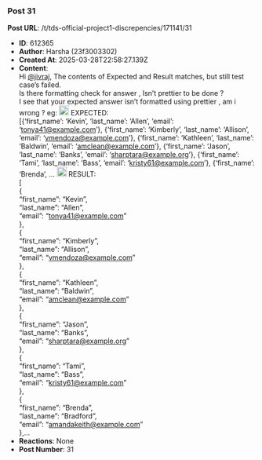 ### Post 31
**Post URL**: /t/tds-official-project1-discrepencies/171141/31
- **ID**: 612365
- **Author**: Harsha (23f3003302)
- **Created At**: 2025-03-28T22:58:27.139Z
- **Content**:  
  Hi <a class="mention" href="/u/jivraj">@jivraj</a>,
The contents of Expected and Result matches, but still test case’s failed.<br>
Is there formatting check for answer , Isn’t prettier to be done ?<br>
I see that your expected answer isn’t formatted using prettier , am i wrong ?
eg:
<img src="https://emoji.discourse-cdn.com/google/warning.png?v=14" title=":warning:" class="emoji" alt=":warning:" loading="lazy" width="20" height="20"> EXPECTED:<br>
[{‘first_name’: ‘Kevin’, ‘last_name’: ‘Allen’, ‘email’: ‘tonya41@example.com’}, {‘first_name’: ‘Kimberly’, ‘last_name’: ‘Allison’, ‘email’: ‘vmendoza@example.com’}, {‘first_name’: ‘Kathleen’, ‘last_name’: ‘Baldwin’, ‘email’: ‘amclean@example.com’}, {‘first_name’: ‘Jason’, ‘last_name’: ‘Banks’, ‘email’: ‘sharptara@example.org’}, {‘first_name’: ‘Tami’, ‘last_name’: ‘Bass’, ‘email’: ‘kristy61@example.com’}, {‘first_name’: ‘Brenda’, …
<img src="https://emoji.discourse-cdn.com/google/warning.png?v=14" title=":warning:" class="emoji" alt=":warning:" loading="lazy" width="20" height="20"> RESULT:<br>
[<br>
{<br>
“first_name”: “Kevin”,<br>
“last_name”: “Allen”,<br>
“email”: “<a href="mailto:tonya41@example.com">tonya41@example.com</a>”<br>
},<br>
{<br>
“first_name”: “Kimberly”,<br>
“last_name”: “Allison”,<br>
“email”: “<a href="mailto:vmendoza@example.com">vmendoza@example.com</a>”<br>
},<br>
{<br>
“first_name”: “Kathleen”,<br>
“last_name”: “Baldwin”,<br>
“email”: “<a href="mailto:amclean@example.com">amclean@example.com</a>”<br>
},<br>
{<br>
“first_name”: “Jason”,<br>
“last_name”: “Banks”,<br>
“email”: “<a href="mailto:sharptara@example.org">sharptara@example.org</a>”<br>
},<br>
{<br>
“first_name”: “Tami”,<br>
“last_name”: “Bass”,<br>
“email”: “<a href="mailto:kristy61@example.com">kristy61@example.com</a>”<br>
},<br>
{<br>
“first_name”: “Brenda”,<br>
“last_name”: “Bradford”,<br>
“email”: “<a href="mailto:amandakeith@example.com">amandakeith@example.com</a>”<br>
},…
- **Reactions**: None
- **Post Number**: 31

